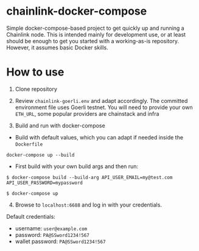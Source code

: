 # chainlink-docker-compose
Simple docker-compose-based project to get quickly up and running a Chainlink node. This is intended mainly for development use, or at least should be enough to get you started with a working-as-is repository. However, it assumes basic Docker skills.

# How to use

1. Clone repository

1. Review `chainlink-goerli.env` and adapt accordingly. The committed environment file uses Goerli testnet. You will need to provide your own `ETH_URL`, some popular providers are chainstack and infra

2. Build and run with docker-compose

* Build with default values, which you can adapt if needed inside the `Dockerfile`
```
docker-compose up --build
```

* First build with your own build args and then run:

```
$ docker-compose build --build-arg API_USER_EMAIL=my@test.com API_USER_PASSWORD=mypassword

$ docker-compose up
```

4. Browse to `localhost:6688` and log in with your credentials.

Default credentials:
- username: `user@example.com`
- password: `PA@SSword1234!567`
- wallet password: `PA@SSword1234!567`
